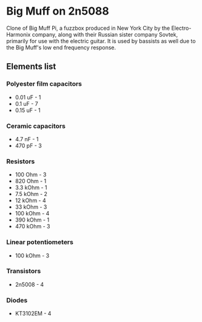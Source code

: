 Big Muff on 2n5088
=================
Clone of Big Muff Pi,  a fuzzbox produced in New York City by 
the Electro-Harmonix company, along with their Russian sister 
company Sovtek, primarily for use with the electric guitar. 
It is used by bassists as well due to the Big Muff's low end 
frequency response.

## Elements list

### Polyester film capacitors
* 0.01 uF 	- 1
* 0.1 uF	- 7
* 0.15 uF	- 1

### Ceramic capacitors
* 4.7 nF	- 1
* 470 pF	- 3

### Resistors
* 100 Ohm	- 3
* 820 Ohm	- 1
* 3.3 kOhm	- 1
* 7.5 kOhm	- 2
* 12 kOhm	- 4
* 33 kOhm	- 3
* 100 kOhm	- 4
* 390 kOhm	- 1
* 470 kOhm	- 3

### Linear potentiometers
* 100 kOhm	- 3

### Transistors
* 2n5008	- 4

### Diodes
* KT3102EM	- 4
